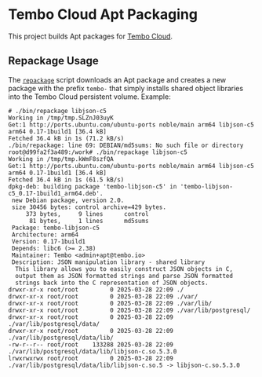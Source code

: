 # Tembo Cloud Apt Packaging

This project builds Apt packages for [Tembo Cloud].

  [Tembo Cloud]: https://cloud.tembo.io

## Repackage Usage

The [`repackage`](bin/repackage) script downloads an Apt package and creates a
new package with the prefix `tembo-` that simply installs shared object
libraries into the Tembo Cloud persistent volume. Example:

```console
# ./bin/repackage libjson-c5
Working in /tmp/tmp.SLZnJ03uyK
Get:1 http://ports.ubuntu.com/ubuntu-ports noble/main arm64 libjson-c5 arm64 0.17-1build1 [36.4 kB]
Fetched 36.4 kB in 1s (71.2 kB/s)  
./bin/repackage: line 69: DEBIAN/md5sums: No such file or directory
root@d99fa2f3a489:/work# ./bin/repackage libjson-c5
Working in /tmp/tmp.kWmF8szfQA
Get:1 http://ports.ubuntu.com/ubuntu-ports noble/main arm64 libjson-c5 arm64 0.17-1build1 [36.4 kB]
Fetched 36.4 kB in 1s (61.5 kB/s)     
dpkg-deb: building package 'tembo-libjson-c5' in 'tembo-libjson-c5_0.17-1build1_arm64.deb'.
 new Debian package, version 2.0.
 size 30456 bytes: control archive=429 bytes.
     373 bytes,     9 lines      control
      81 bytes,     1 lines      md5sums
 Package: tembo-libjson-c5
 Architecture: arm64
 Version: 0.17-1build1
 Depends: libc6 (>= 2.38)
 Maintainer: Tembo <admin+apt@tembo.io>
 Description: JSON manipulation library - shared library
  This library allows you to easily construct JSON objects in C,
  output them as JSON formatted strings and parse JSON formatted
  strings back into the C representation of JSON objects.
drwxr-xr-x root/root         0 2025-03-28 22:09 ./
drwxr-xr-x root/root         0 2025-03-28 22:09 ./var/
drwxr-xr-x root/root         0 2025-03-28 22:09 ./var/lib/
drwxr-xr-x root/root         0 2025-03-28 22:09 ./var/lib/postgresql/
drwxr-xr-x root/root         0 2025-03-28 22:09 ./var/lib/postgresql/data/
drwxr-xr-x root/root         0 2025-03-28 22:09 ./var/lib/postgresql/data/lib/
-rw-r--r-- root/root    133288 2025-03-28 22:09 ./var/lib/postgresql/data/lib/libjson-c.so.5.3.0
lrwxrwxrwx root/root         0 2025-03-28 22:09 ./var/lib/postgresql/data/lib/libjson-c.so.5 -> libjson-c.so.5.3.0
```
